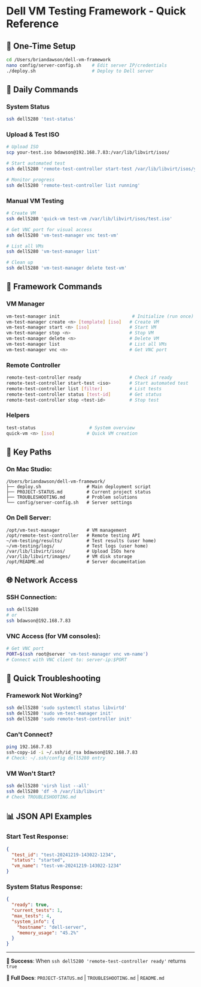 # Dell VM Testing Framework - Quick Reference

## 🚀 One-Time Setup
```bash
cd /Users/briandawson/dell-vm-framework
nano config/server-config.sh    # Edit server IP/credentials
./deploy.sh                     # Deploy to Dell server
```

## 📱 Daily Commands

### System Status
```bash
ssh dell5280 'test-status'
```

### Upload & Test ISO
```bash
# Upload ISO
scp your-test.iso bdawson@192.168.7.83:/var/lib/libvirt/isos/

# Start automated test
ssh dell5280 'remote-test-controller start-test /var/lib/libvirt/isos/your-test.iso'

# Monitor progress
ssh dell5280 'remote-test-controller list running'
```

### Manual VM Testing
```bash
# Create VM
ssh dell5280 'quick-vm test-vm /var/lib/libvirt/isos/test.iso'

# Get VNC port for visual access
ssh dell5280 'vm-test-manager vnc test-vm'

# List all VMs
ssh dell5280 'vm-test-manager list'

# Clean up
ssh dell5280 'vm-test-manager delete test-vm'
```

## 🔧 Framework Commands

### VM Manager
```bash
vm-test-manager init                           # Initialize (run once)
vm-test-manager create <n> [template] [iso]   # Create VM
vm-test-manager start <n> [iso]               # Start VM
vm-test-manager stop <n>                      # Stop VM
vm-test-manager delete <n>                    # Delete VM
vm-test-manager list                          # List all VMs
vm-test-manager vnc <n>                       # Get VNC port
```

### Remote Controller
```bash
remote-test-controller ready                  # Check if ready
remote-test-controller start-test <iso>       # Start automated test
remote-test-controller list [filter]          # List tests
remote-test-controller status [test-id]       # Get status
remote-test-controller stop <test-id>         # Stop test
```

### Helpers
```bash
test-status                    # System overview
quick-vm <n> [iso]            # Quick VM creation
```

## 📁 Key Paths

### On Mac Studio:
```
/Users/briandawson/dell-vm-framework/
├── deploy.sh                 # Main deployment script
├── PROJECT-STATUS.md         # Current project status
├── TROUBLESHOOTING.md        # Problem solutions
└── config/server-config.sh   # Server settings
```

### On Dell Server:
```
/opt/vm-test-manager          # VM management
/opt/remote-test-controller   # Remote testing API
~/vm-testing/results/         # Test results (user home)
~/vm-testing/logs/            # Test logs (user home)
/var/lib/libvirt/isos/        # Upload ISOs here
/var/lib/libvirt/images/      # VM disk storage
/opt/README.md                # Server documentation
```

## 🌐 Network Access

### SSH Connection:
```bash
ssh dell5280
# or
ssh bdawson@192.168.7.83
```

### VNC Access (for VM consoles):
```bash
# Get VNC port
PORT=$(ssh root@server 'vm-test-manager vnc vm-name')
# Connect with VNC client to: server-ip:$PORT
```

## 🚨 Quick Troubleshooting

### Framework Not Working?
```bash
ssh dell5280 'sudo systemctl status libvirtd'
ssh dell5280 'sudo vm-test-manager init'
ssh dell5280 'sudo remote-test-controller init'
```

### Can't Connect?
```bash
ping 192.168.7.83
ssh-copy-id -i ~/.ssh/id_rsa bdawson@192.168.7.83
# Check: ~/.ssh/config dell5280 entry
```

### VM Won't Start?
```bash
ssh dell5280 'virsh list --all'
ssh dell5280 'df -h /var/lib/libvirt'
# Check TROUBLESHOOTING.md
```

## 📊 JSON API Examples

### Start Test Response:
```json
{
  "test_id": "test-20241219-143022-1234",
  "status": "started",
  "vm_name": "test-vm-20241219-143022-1234"
}
```

### System Status Response:
```json
{
  "ready": true,
  "current_tests": 1,
  "max_tests": 4,
  "system_info": {
    "hostname": "dell-server",
    "memory_usage": "45.2%"
  }
}
```

---

**🎯 Success**: When `ssh dell5280 'remote-test-controller ready'` returns `true`

**📖 Full Docs**: `PROJECT-STATUS.md` | `TROUBLESHOOTING.md` | `README.md`
